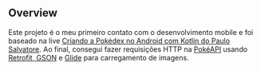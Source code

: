 ## Overview

Este projeto é o meu primeiro contato com o desenvolvimento mobile e foi baseado na live <a href="https://www.youtube.com/watch?v=RVfEqMWi7x8">Criando a Pokédex no Android com Kotlin do Paulo Salvatore</a>. Ao final, consegui fazer requisições HTTP na <a href="https://pokeapi.co/">PokéAPI</a> usando <a href="https://square.github.io/retrofit/">Retrofit, GSON</a> e <a href="https://github.com/bumptech/glide">Glide</a> para carregamento de imagens.
